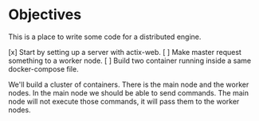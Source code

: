 
# Objectives

This is a place to write some code for a distributed engine.

[x] Start by setting up a server with actix-web.
[ ] Make master request something to a worker node.
[ ] Build two container running inside a same docker-compose file.

We'll build a cluster of containers.
There is the main node and the worker nodes.
In the main node we should be able to send commands.
The main node will not execute those commands, it will pass them to the worker nodes.
